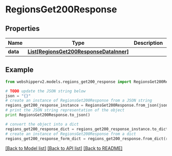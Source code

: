 # RegionsGet200Response


## Properties
Name | Type | Description | Notes
------------ | ------------- | ------------- | -------------
**data** | [**List[RegionsGet200ResponseDataInner]**](RegionsGet200ResponseDataInner.md) |  | [optional] 

## Example

```python
from webshipperv2.models.regions_get200_response import RegionsGet200Response

# TODO update the JSON string below
json = "{}"
# create an instance of RegionsGet200Response from a JSON string
regions_get200_response_instance = RegionsGet200Response.from_json(json)
# print the JSON string representation of the object
print RegionsGet200Response.to_json()

# convert the object into a dict
regions_get200_response_dict = regions_get200_response_instance.to_dict()
# create an instance of RegionsGet200Response from a dict
regions_get200_response_form_dict = regions_get200_response.from_dict(regions_get200_response_dict)
```
[[Back to Model list]](../README.md#documentation-for-models) [[Back to API list]](../README.md#documentation-for-api-endpoints) [[Back to README]](../README.md)


